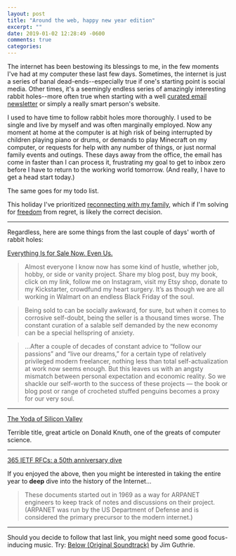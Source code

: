 ```yaml
---
layout: post
title: "Around the web, happy new year edition"
excerpt: ""
date: 2019-01-02 12:28:49 -0600
comments: true
categories: 
---
```


The internet has been bestowing its blessings to me, in the few moments I've had at my computer these last few days. Sometimes, the internet is just a series of banal dead-ends--especially true if one's starting point is social media. Other times, it's a seemingly endless series of amazingly interesting rabbit holes--more often true when starting with a well [curated email newsletter](/2018/04/15/where-do-you-get-information-when-twitter-is-gone/) or simply a really smart person's website.

I used to have time to follow rabbit holes more thoroughly. I used to be single and live by myself and was often marginally employed. Now any moment at home at the computer is at high risk of being interrupted by children playing piano or drums, or demands to play Minecraft on my computer, or requests for help with any number of things, or just normal family events and outings. These days away from the office, the email has come in faster than I can process it, frustrating my goal to get to inbox zero before I have to return to the working world tomorrow. (And really, I have to get a head start today.)

The same goes for my todo list.

This holiday I've prioritized [reconnecting with my family](/2018/12/29/life/), which if I'm solving for [freedom](/2018/12/30/freedom/) from regret, is likely the correct decision.

---

Regardless, here are some things from the last couple of days' worth of rabbit holes:

[Everything Is for Sale Now. Even Us.](https://www.nytimes.com/2018/11/24/opinion/sunday/gig-economy-self-promotion-anxiety.html)

> Almost everyone I know now has some kind of hustle, whether job, hobby, or side or vanity project. Share my blog post, buy my book, click on my link, follow me on Instagram, visit my Etsy shop, donate to my Kickstarter, crowdfund my heart surgery. It’s as though we are all working in Walmart on an endless Black Friday of the soul.

> Being sold to can be socially awkward, for sure, but when it comes to corrosive self-doubt, being the seller is a thousand times worse. The constant curation of a salable self demanded by the new economy can be a special hellspring of anxiety.

> ...After a couple of decades of constant advice to “follow our passions” and “live our dreams,” for a certain type of relatively privileged modern freelancer, nothing less than total self-actualization at work now seems enough. But this leaves us with an angsty mismatch between personal expectation and economic reality. So we shackle our self-worth to the success of these projects — the book or blog post or range of crocheted stuffed penguins becomes a proxy for our very soul.

---

[The Yoda of Silicon Valley](https://www.nytimes.com/2018/12/17/science/donald-knuth-computers-algorithms-programming.html)

Terrible title, great article on Donald Knuth, one of the greats of computer science.

---

[365 IETF RFCs: a 50th anniversary dive](https://write.as/365-rfcs/365-ietf-rfcs-a-50th-anniversary-dive)

If you enjoyed the above, then you might be interested in taking the entire year to **deep** dive into the history of the Internet...

> These documents started out in 1969 as a way for ARPANET engineers to keep track of notes and discussions on their project. (ARPANET was run by the US Department of Defense and is considered the primary precursor to the modern internet.)

---

Should you decide to follow that last link, you might need some good focus-inducing music. Try: [Below (Original Soundtrack)](https://jimguthrie.bandcamp.com/album/below-original-soundtrack) by Jim Guthrie.


